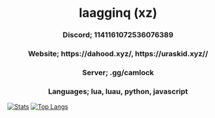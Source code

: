 <h1 align = "center">
  laagginq (xz)
</h1>
<h3 align = "center">Discord; 1141161072536076389</h1>
<h3 align = "center">Website;  https://dahood.xyz/, https://uraskid.xyz//</h1>
<h3 align = "center">Server; .gg/camlock</h1>
<h3 align = "center">Languages; lua, luau, python, javascript</h1>

  [![Stats](https://github-readme-stats.vercel.app/api?username=laagginq&show_icons=true&count_private=true&theme=dark)]()
  [![Top Langs](https://github-readme-stats.vercel.app/api/top-langs/?username=laagginq&hide=css&layout=compact&theme=dark)]()
